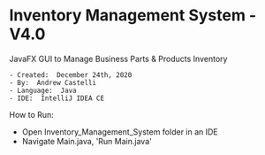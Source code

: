Inventory Management System - V4.0
=
JavaFX GUI to Manage Business Parts & Products Inventory

    - Created:  December 24th, 2020
    - By:  Andrew Castelli
    - Language:  Java
    - IDE:  IntelliJ IDEA CE
How to Run:
- Open Inventory_Management_System folder in an IDE
- Navigate Main.java, 'Run Main.java'
